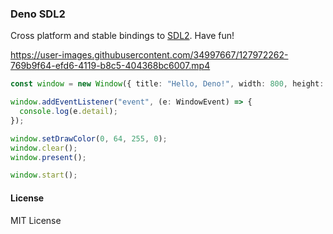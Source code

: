 ### Deno SDL2

Cross platform and stable bindings to [SDL2](https://www.libsdl.org/index.php).
Have fun!

https://user-images.githubusercontent.com/34997667/127972262-769b9f64-efd6-4119-b8c5-404368bc6007.mp4

```typescript
const window = new Window({ title: "Hello, Deno!", width: 800, height: 400 });

window.addEventListener("event", (e: WindowEvent) => {
  console.log(e.detail);
});

window.setDrawColor(0, 64, 255, 0);
window.clear();
window.present();

window.start();
```

#### License

MIT License

